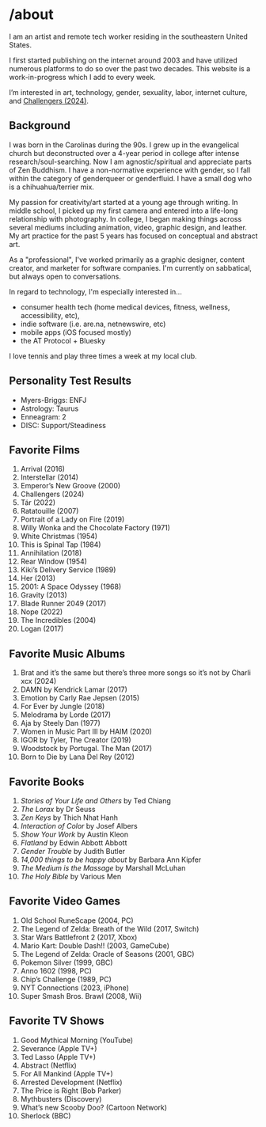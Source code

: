 # /about

I am an artist and remote tech worker residing in the southeastern United States. 

I first started publishing on the internet around 2003 and have utilized numerous platforms to do so over the past two decades. This website is a work-in-progress which I add to every week.

I’m interested in art, technology, gender, sexuality, labor, internet culture, and <a href="https://en.wikipedia.org/wiki/Challengers_(film)" target="_blank">Challengers (2024)</a>.

## Background
I was born in the Carolinas during the 90s. I grew up in the evangelical church but deconstructed over a 4-year period in college after intense research/soul-searching. Now I am agnostic/spiritual and appreciate parts of Zen Buddhism. I have a non-normative experience with gender, so I fall within the category of genderqueer or genderfluid. I have a small dog who is a chihuahua/terrier mix.

My passion for creativity/art started at a young age through writing. In middle school, I picked up my first camera and entered into a life-long relationship with photography. In college, I began making things across several mediums including animation, video, graphic design, and leather. My art practice for the past 5 years has focused on conceptual and abstract art.

As a "professional", I've worked primarily as a graphic designer, content creator, and marketer for software companies. I'm currently on sabbatical, but always open to conversations.

In regard to technology, I'm especially interested in...
- consumer health tech (home medical devices, fitness, wellness, accessibility, etc), 
- indie software (i.e. are.na, netnewswire, etc)
- mobile apps (iOS focused mostly)
- the AT Protocol + Bluesky

I love tennis and play three times a week at my local club.

## Personality Test Results
- Myers-Briggs: ENFJ
- Astrology: Taurus
- Enneagram: 2
- DISC: Support/Steadiness

## Favorite Films
1. Arrival (2016)
2. Interstellar (2014)
3. Emperor’s New Groove (2000)
4. Challengers (2024)
5. Tár (2022)
6. Ratatouille (2007)
7. Portrait of a Lady on Fire (2019)
8. Willy Wonka and the Chocolate Factory (1971)
9. White Christmas (1954)
10. This is Spinal Tap (1984)
11. Annihilation (2018)
12. Rear Window (1954)
13. Kiki’s Delivery Service (1989)
14. Her (2013)
15. 2001: A Space Odyssey (1968)
16. Gravity (2013)
17. Blade Runner 2049 (2017)
18. Nope (2022)
19. The Incredibles (2004)
20. Logan (2017)

## Favorite Music Albums
1. Brat and it’s the same but there’s three more songs so it’s not by Charli xcx (2024)
2. DAMN by Kendrick Lamar (2017)
3. Emotion by Carly Rae Jepsen (2015)
4. For Ever by Jungle (2018)
5. Melodrama by Lorde (2017)
6. Aja by Steely Dan (1977)
7. Women in Music Part III by HAIM (2020)
8. IGOR by Tyler, The Creator (2019)
9. Woodstock by Portugal. The Man (2017)
10. Born to Die by Lana Del Rey (2012)

 ## Favorite Books
1. *Stories of Your Life and Others* by Ted Chiang
2. *The Lorax* by Dr Seuss
3. *Zen Keys* by Thich Nhat Hanh
4. *Interaction of Color* by Josef Albers
5. *Show Your Work* by Austin Kleon
6. *Flatland* by Edwin Abbott Abbott 
7. *Gender Trouble* by Judith Butler
8. *14,000 things to be happy about* by Barbara Ann Kipfer
9. *The Medium is the Massage* by Marshall McLuhan
10. *The Holy Bible* by Various Men

## Favorite Video Games
1. Old School RuneScape (2004, PC)
2. The Legend of Zelda: Breath of the Wild (2017, Switch)
3. Star Wars Battlefront 2 (2017, Xbox)
4. Mario Kart: Double Dash!! (2003, GameCube)
5. The Legend of Zelda: Oracle of Seasons (2001, GBC)
6. Pokemon Silver (1999, GBC)
7. Anno 1602 (1998, PC)
8. Chip’s Challenge (1989, PC)
9. NYT Connections (2023, iPhone)
10. Super Smash Bros. Brawl (2008, Wii)

## Favorite TV Shows
1. Good Mythical Morning (YouTube)
2. Severance (Apple TV+)
3. Ted Lasso (Apple TV+)
4. Abstract (Netflix)
5. For All Mankind (Apple TV+)
6. Arrested Development (Netflix)
7. The Price is Right (Bob Parker)
8. Mythbusters (Discovery)
9. What’s new Scooby Doo? (Cartoon Network)
10. Sherlock (BBC)